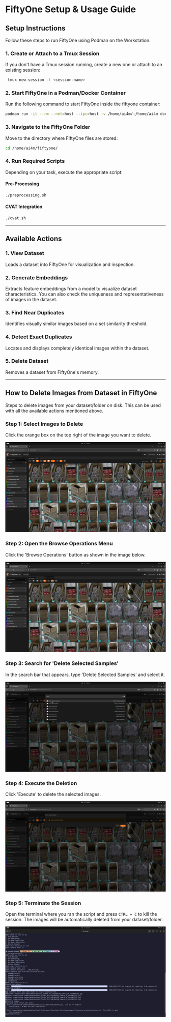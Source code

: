 # FiftyOne Setup & Usage Guide

## Setup Instructions

Follow these steps to run FiftyOne using Podman on the Workstation.

### 1. Create or Attach to a Tmux Session
If you don't have a Tmux session running, create a new one or attach to an existing session:
```bash
 tmux new-session -t <session-name>
```

### 2. Start FiftyOne in a Podman/Docker Container
Run the following command to start FiftyOne inside the fiftyone container:
```bash
podman run -it --rm --net=host --ipc=host -v /home/ai4m/:/home/ai4m docker.io/voxel51/fiftyone:latest /bin/bash
```

### 3. Navigate to the FiftyOne Folder
Move to the directory where FiftyOne files are stored:
```bash
cd /home/ai4m/fiftyone/
```

### 4. Run Required Scripts
Depending on your task, execute the appropriate script:

#### Pre-Processing
```bash
./preprocessing.sh
```

#### CVAT Integration
```bash
./cvat.sh
```

---

## Available Actions

### 1. **View Dataset**
Loads a dataset into FiftyOne for visualization and inspection.

### 2. **Generate Embeddings**
Extracts feature embeddings from a model to visualize dataset characteristics. You can also check the uniqueness and representativeness of images in the dataset.

### 3. **Find Near Duplicates**
Identifies visually similar images based on a set similarity threshold.

### 4. **Detect Exact Duplicates**
Locates and displays completely identical images within the dataset.

### 5. **Delete Dataset**
Removes a dataset from FiftyOne's memory.

---

## How to Delete Images from Dataset in FiftyOne
Steps to delete images from your dataset/folder on disk. This can be used with all the available actions mentioned above.

### Step 1: Select Images to Delete
Click the orange box on the top right of the image you want to delete.

![Step 1](./Misc/Step_1.png)

### Step 2: Open the Browse Operations Menu
Click the 'Browse Operations' button as shown in the image below.

![Step 2](./Misc/Step_2.png)

### Step 3: Search for 'Delete Selected Samples'
In the search bar that appears, type 'Delete Selected Samples' and select it.

![Step 3](./Misc/Step_3.png)

### Step 4: Execute the Deletion
Click 'Execute' to delete the selected images.

![Step 4](./Misc//Step_4.png)

### Step 5: Terminate the Session
Open the terminal where you ran the script and press `CTRL + C` to kill the session. The images will be automatically deleted from your dataset/folder.

![Step 5](./Misc/Step_5.png)

